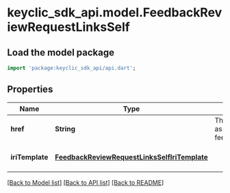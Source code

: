 # keyclic_sdk_api.model.FeedbackReviewRequestLinksSelf

## Load the model package
```dart
import 'package:keyclic_sdk_api/api.dart';
```

## Properties
Name | Type | Description | Notes
------------ | ------------- | ------------- | -------------
**href** | **String** | The URI of the self associated to the given feedbackreviewrequest. | [optional] [default to null]
**iriTemplate** | [**FeedbackReviewRequestLinksSelfIriTemplate**](FeedbackReviewRequestLinksSelfIriTemplate.md) |  | [optional] [default to null]

[[Back to Model list]](../README.md#documentation-for-models) [[Back to API list]](../README.md#documentation-for-api-endpoints) [[Back to README]](../README.md)


